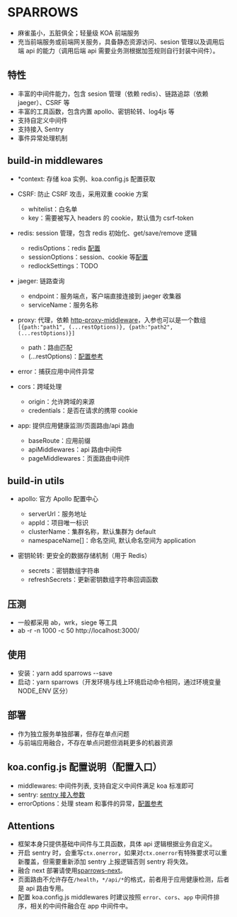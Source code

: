 # SPARROWS

- 麻雀虽小，五脏俱全；轻量级 KOA 前端服务
- 充当前端服务或前端网关服务，具备静态资源访问、sesion 管理以及调用后端 api 的能力（调用后端 api 需要业务测根据加签规则自行封装中间件）。

## 特性

- 丰富的中间件能力，包含 sesion 管理（依赖 redis）、链路追踪（依赖 jaeger）、CSRF 等
- 丰富的工具函数，包含内置 apollo、密钥轮转、log4js 等
- 支持自定义中间件
- 支持接入 Sentry
- 事件异常处理机制

## build-in middlewares

- \*context: 存储 koa 实例、koa.config.js 配置获取

- CSRF: 防止 CSRF 攻击，采用双重 cookie 方案

  - whitelist：白名单
  - key：需要被写入 headers 的 cookie，默认值为 csrf-token

- redis: session 管理，包含 redis 初始化、get/save/remove 逻辑

  - redisOptions：redis [配置](https://github.com/luin/ioredis/blob/v4/API.md#new-redisport-host-options)
  - sessionOptions：session、cookie 等[配置](https://github.com/koajs/generic-session#options)
  - redlockSettings：TODO

- jaeger: 链路查询

  - endpoint：服务端点，客户端直接连接到 jaeger 收集器
  - serviceName：服务名称

- proxy: 代理，依赖 [http-proxy-middleware](https://github.com/chimurai/http-proxy-middleware#readme)，入参也可以是一个数组`[{path:"path1", (...restOptions)}, {path:"path2", (...restOptions)}]`

  - path：路由匹配
  - (...restOptions)：[配置参考](https://github.com/chimurai/http-proxy-middleware#http-proxy-options)

- error：捕获应用中间件异常

- cors：跨域处理

  - origin：允许跨域的来源
  - credentials：是否在请求的携带 cookie

- app: 提供应用健康监测/页面路由/api 路由
  - baseRoute：应用前缀
  - apiMiddlewares：api 路由中间件
  - pageMiddlewares：页面路由中间件

## build-in utils

- apollo: 官方 Apollo 配置中心

  - serverUrl：服务地址
  - appId：项目唯一标识
  - clusterName：集群名称，默认集群为 default
  - namespaceName[]：命名空间, 默认命名空间为 application

- 密钥轮转: 更安全的数据存储机制（用于 Redis）
  - secrets：密钥数组字符串
  - refreshSecrets：更新密钥数组字符串回调函数

## 压测

- 一般都采用 ab，wrk，siege 等工具
- ab -r -n 1000 -c 50 http://localhost:3000/

## 使用

- 安装：yarn add sparrows --save
- 启动：yarn sparrows（开发环境与线上环境启动命令相同，通过环境变量 NODE_ENV 区分）

## 部署

- 作为独立服务单独部署，但存在单点问题
- 与前端应用融合，不存在单点问题但消耗更多的机器资源

## koa.config.js 配置说明（配置入口）

- middlewares: 中间件列表, 支持自定义中间件满足 koa 标准即可
- sentry: [sentry 接入参数](https://docs.sentry.io/platforms/node/)
- errorOptions：处理 steam 和事件的异常，[配置参考](https://github.com/koajs/onerror#options)

## Attentions

- 框架本身只提供基础中间件与工具函数，具体 api 逻辑根据业务自定义。
- 开启 sentry 时，会重写`ctx.onerror`，如果对`ctx.onerror`有特殊要求可以重新覆盖，但需要重新添加 sentry 上报逻辑否则 sentry 将失效。
- 融合 next 部署请使用[sparrows-next](https://github.com/vocoWone/sparrows-next)。
- 页面路由不允许存在`/health`，`*/api/*`的格式，前者用于应用健康检测，后者是 api 路由专用。
- 配置 koa.config.js middlewares 时建议按照 `error`、`cors`、`app` 中间件排序，相关的中间件融合在 app 中间件中。
